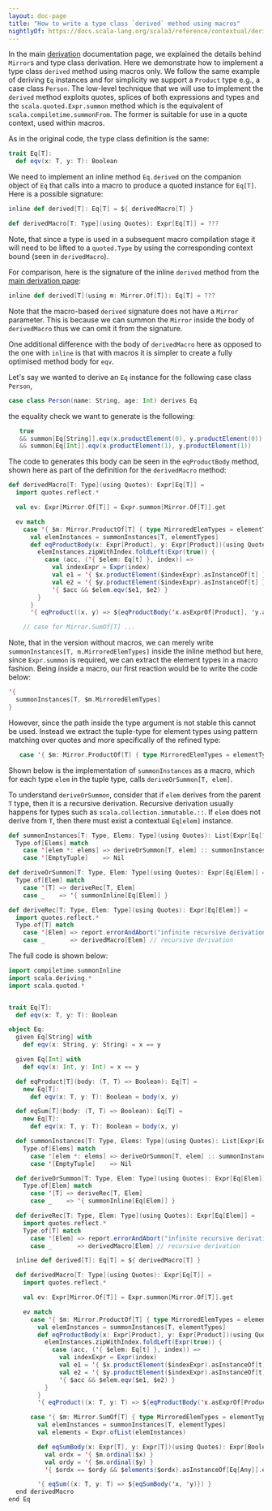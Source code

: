 ```yaml
---
layout: doc-page
title: "How to write a type class `derived` method using macros"
nightlyOf: https://docs.scala-lang.org/scala3/reference/contextual/derivation-macro.html
---
```


In the main [derivation](./derivation.md) documentation page, we explained the details behind `Mirror`s and type class derivation.
Here we demonstrate how to implement a type class `derived` method using macros only.
We follow the same example of deriving `Eq` instances and for simplicity we support a `Product` type e.g., a case class `Person`.
The low-level technique that we will use to implement the `derived` method exploits quotes, splices of both expressions and types and the `scala.quoted.Expr.summon` method which is the equivalent of `scala.compiletime.summonFrom`.
The former is suitable for use in a quote context, used within macros.

As in the original code, the type class definition is the same:

```scala
trait Eq[T]:
  def eqv(x: T, y: T): Boolean
```

We need to implement an inline method `Eq.derived` on the companion object of `Eq` that calls into a macro to produce a quoted instance for `Eq[T]`.
Here is a possible signature:


```scala
inline def derived[T]: Eq[T] = ${ derivedMacro[T] }

def derivedMacro[T: Type](using Quotes): Expr[Eq[T]] = ???
```

Note, that since a type is used in a subsequent macro compilation stage it will need to be lifted to a `quoted.Type` by using the corresponding context bound (seen in `derivedMacro`).


For comparison, here is the signature of the inline `derived` method from the [main derivation page](./derivation.md):
```scala
inline def derived[T](using m: Mirror.Of[T]): Eq[T] = ???
```

Note that the macro-based `derived` signature does not have a `Mirror` parameter.
This is because we can summon the `Mirror` inside the body of `derivedMacro` thus we can omit it from the signature.

One additional difference with the body of `derivedMacro` here as opposed to the one with `inline` is that with macros it is simpler to create a fully optimised method body for `eqv`.

Let's say we wanted to derive an `Eq` instance for the following case class `Person`,
```scala
case class Person(name: String, age: Int) derives Eq
```

the equality check we want to generate is the following:

```scala
   true
   && summon[Eq[String]].eqv(x.productElement(0), y.productElement(0))
   && summon[Eq[Int]].eqv(x.productElement(1), y.productElement(1))
```


The code to generates this body can be seen in the `eqProductBody` method, shown here as part of the definition for the `derivedMacro` method:


```scala
def derivedMacro[T: Type](using Quotes): Expr[Eq[T]] =
  import quotes.reflect.*

  val ev: Expr[Mirror.Of[T]] = Expr.summon[Mirror.Of[T]].get

  ev match
    case '{ $m: Mirror.ProductOf[T] { type MirroredElemTypes = elementTypes }} =>
      val elemInstances = summonInstances[T, elementTypes]
      def eqProductBody(x: Expr[Product], y: Expr[Product])(using Quotes): Expr[Boolean] = {
        elemInstances.zipWithIndex.foldLeft(Expr(true)) {
          case (acc, ('{ $elem: Eq[t] }, index)) =>
            val indexExpr = Expr(index)
            val e1 = '{ $x.productElement($indexExpr).asInstanceOf[t] }
            val e2 = '{ $y.productElement($indexExpr).asInstanceOf[t] }
            '{ $acc && $elem.eqv($e1, $e2) }
        }
      }
      '{ eqProduct((x, y) => ${eqProductBody('x.asExprOf[Product], 'y.asExprOf[Product])}) }

    // case for Mirror.SumOf[T] ...
```

Note, that in the version without macros, we can merely write `summonInstances[T, m.MirroredElemTypes]` inside the inline method but here, since `Expr.summon` is required, we can extract the element types in a macro fashion.
Being inside a macro, our first reaction would be to write the code below:

```scala
'{
  summonInstances[T, $m.MirroredElemTypes]
}
```

However, since the path inside the type argument is not stable this cannot be used.
Instead we extract the tuple-type for element types using pattern matching over quotes and more specifically of the refined type:

```scala
   case '{ $m: Mirror.ProductOf[T] { type MirroredElemTypes = elementTypes }} => ...
```

Shown below is the implementation of `summonInstances` as a macro, which for each type `elem` in the tuple type, calls
`deriveOrSummon[T, elem]`.

To understand `deriveOrSummon`, consider that if `elem` derives from the parent `T` type, then it is a recursive derivation.
Recursive derivation usually happens for types such as `scala.collection.immutable.::`. If `elem` does not derive from `T`, then there must exist a contextual `Eq[elem]` instance.

```scala
def summonInstances[T: Type, Elems: Type](using Quotes): List[Expr[Eq[?]]] =
  Type.of[Elems] match
    case '[elem *: elems] => deriveOrSummon[T, elem] :: summonInstances[T, elems]
    case '[EmptyTuple]    => Nil

def deriveOrSummon[T: Type, Elem: Type](using Quotes): Expr[Eq[Elem]] =
  Type.of[Elem] match
    case '[T] => deriveRec[T, Elem]
    case _    => '{ summonInline[Eq[Elem]] }

def deriveRec[T: Type, Elem: Type](using Quotes): Expr[Eq[Elem]] =
  import quotes.reflect.*
  Type.of[T] match
    case '[Elem] => report.errorAndAbort("infinite recursive derivation")
    case _       => derivedMacro[Elem] // recursive derivation
```

The full code is shown below:

```scala
import compiletime.summonInline
import scala.deriving.*
import scala.quoted.*


trait Eq[T]:
  def eqv(x: T, y: T): Boolean

object Eq:
  given Eq[String] with
    def eqv(x: String, y: String) = x == y

  given Eq[Int] with
    def eqv(x: Int, y: Int) = x == y

  def eqProduct[T](body: (T, T) => Boolean): Eq[T] =
    new Eq[T]:
      def eqv(x: T, y: T): Boolean = body(x, y)

  def eqSum[T](body: (T, T) => Boolean): Eq[T] =
    new Eq[T]:
      def eqv(x: T, y: T): Boolean = body(x, y)

  def summonInstances[T: Type, Elems: Type](using Quotes): List[Expr[Eq[?]]] =
    Type.of[Elems] match
      case '[elem *: elems] => deriveOrSummon[T, elem] :: summonInstances[T, elems]
      case '[EmptyTuple]    => Nil

  def deriveOrSummon[T: Type, Elem: Type](using Quotes): Expr[Eq[Elem]] =
    Type.of[Elem] match
      case '[T] => deriveRec[T, Elem]
      case _    => '{ summonInline[Eq[Elem]] }

  def deriveRec[T: Type, Elem: Type](using Quotes): Expr[Eq[Elem]] =
    import quotes.reflect.*
    Type.of[T] match
      case '[Elem] => report.errorAndAbort("infinite recursive derivation")
      case _       => derivedMacro[Elem] // recursive derivation

  inline def derived[T]: Eq[T] = ${ derivedMacro[T] }

  def derivedMacro[T: Type](using Quotes): Expr[Eq[T]] =
    import quotes.reflect.*

    val ev: Expr[Mirror.Of[T]] = Expr.summon[Mirror.Of[T]].get

    ev match
      case '{ $m: Mirror.ProductOf[T] { type MirroredElemTypes = elementTypes }} =>
        val elemInstances = summonInstances[T, elementTypes]
        def eqProductBody(x: Expr[Product], y: Expr[Product])(using Quotes): Expr[Boolean] = {
          elemInstances.zipWithIndex.foldLeft(Expr(true)) {
            case (acc, ('{ $elem: Eq[t] }, index)) =>
              val indexExpr = Expr(index)
              val e1 = '{ $x.productElement($indexExpr).asInstanceOf[t] }
              val e2 = '{ $y.productElement($indexExpr).asInstanceOf[t] }
              '{ $acc && $elem.eqv($e1, $e2) }
          }
        }
        '{ eqProduct((x: T, y: T) => ${eqProductBody('x.asExprOf[Product], 'y.asExprOf[Product])}) }

      case '{ $m: Mirror.SumOf[T] { type MirroredElemTypes = elementTypes }} =>
        val elemInstances = summonInstances[T, elementTypes]
        val elements = Expr.ofList(elemInstances)

        def eqSumBody(x: Expr[T], y: Expr[T])(using Quotes): Expr[Boolean] =
          val ordx = '{ $m.ordinal($x) }
          val ordy = '{ $m.ordinal($y) }
          '{ $ordx == $ordy && $elements($ordx).asInstanceOf[Eq[Any]].eqv($x, $y) }

        '{ eqSum((x: T, y: T) => ${eqSumBody('x, 'y)}) }
  end derivedMacro
end Eq
```
